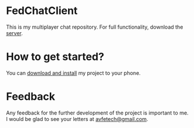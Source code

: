# FedChatClient
This is my multiplayer chat repository. For full functionality, download the [server](https://github.com/avfe/FedChatServer).

# How to get started?
You can [download and install](https://github.com/avfe/FedChatClient/blob/master/app/build/outputs/apk/debug/app-debug.apk) my project to your phone. 

# Feedback
Any feedback for the further development of the project is important to me. I would be glad to see your letters at avfetech@gmail.com.
